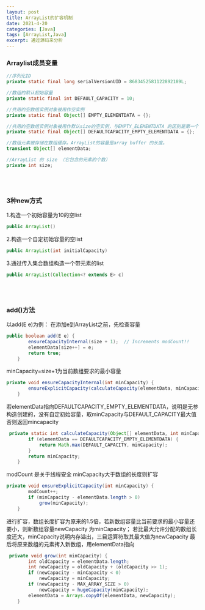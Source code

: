 ```yaml
---
layout: post
title: ArrayList的扩容机制
date: 2021-4-20
categories: [Java]
tags: [ArrayList,Java]
excerpt: 通过源码来分析
---
```


### Arraylist成员变量
   
   
```java
//序列化ID
private static final long serialVersionUID = 8683452581122892189L;

//数组的默认初始容量
private static final int DEFAULT_CAPACITY = 10;

//共用的空数组实例对象被用作空实例
private static final Object[] EMPTY_ELEMENTDATA = {};

//共用的空数组实例对象被用作默认size的空实例，与EMPTY_ELEMENTDATA 的区别是第一个元素被添加会知道扩容到10
private static final Object[] DEFAULTCAPACITY_EMPTY_ELEMENTDATA = {};

//数组元素被存储在数组缓存。ArrayList的容量是array buffer 的长度。
transient Object[] elementData;

//ArrayList 的 size （它包含的元素的个数）
private int size;
```
  
    
<br><br>    
### 3种new方式

1.构造一个初始容量为10的空list
```java
public ArrayList()
```
  
 
2.构造一个自定初始容量的空list
```java
public ArrayList(int initialCapacity)
```
   
   
3.通过传入集合数组构造一个带元素的list
```java
public ArrayList(Collection<? extends E> c) 
```
   
     
<br><br>  
### add()方法

以add(E e)为例：
在添加e到ArrayList之前，先检查容量
```java
public boolean add(E e) {
        ensureCapacityInternal(size + 1);  // Increments modCount!!
        elementData[size++] = e;
        return true;
    }
```
   
minCapacity=size+1为当前数组要求的最小容量
```java
private void ensureCapacityInternal(int minCapacity) {
        ensureExplicitCapacity(calculateCapacity(elementData, minCapacity));
    }
```
   
   
若elementData指向DEFAULTCAPACITY_EMPTY_ELEMENTDATA，说明是无参构造创建的，没有自定初始容量，取minCapacity与DEFAULT_CAPACITY最大值
否则返回mincapacity
```java
 private static int calculateCapacity(Object[] elementData, int minCapacity) {
        if (elementData == DEFAULTCAPACITY_EMPTY_ELEMENTDATA) {
            return Math.max(DEFAULT_CAPACITY, minCapacity);
        }
        return minCapacity;
    }
```
   
   
modCount 是关于线程安全 minCapacity大于数组的长度则扩容
```java
private void ensureExplicitCapacity(int minCapacity) {
        modCount++;
        if (minCapacity - elementData.length > 0)
            grow(minCapacity);
    }
```
   
   
进行扩容，数组长度扩容为原来的1.5倍，若新数组容量比当前要求的最小容量还要小，则新数组容量newCapacity 为minCapacity；
若比最大允许分配的数组长度还大，minCapacity说明内存溢出，三目运算符取其最大值为newCapacity
最后将原来数组的元素拷入新数组，用elementData指向
```java
 private void grow(int minCapacity) {
        int oldCapacity = elementData.length;
        int newCapacity = oldCapacity + (oldCapacity >> 1);
        if (newCapacity - minCapacity < 0)
            newCapacity = minCapacity;
        if (newCapacity - MAX_ARRAY_SIZE > 0)
            newCapacity = hugeCapacity(minCapacity);
        elementData = Arrays.copyOf(elementData, newCapacity);
    }
```
